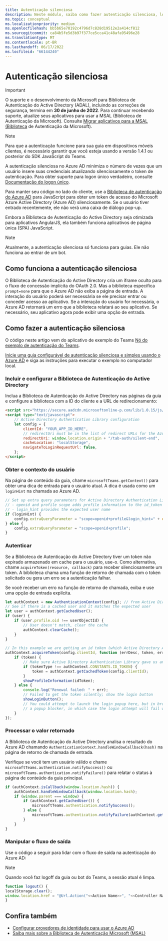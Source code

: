 ```yaml
---
title: Autenticação silenciosa
description: Neste módulo, saiba como fazer autenticação silenciosa, logon único e Azure AD para guias e como ele funciona
ms.topic: conceptual
ms.localizationpriority: medium
ms.openlocfilehash: bb5b65e70192c4796d7c828d19512e2a414cf812
ms.sourcegitcommit: ca84b5fe5d3b97f377ce5cca41c48afa95496e28
ms.translationtype: MT
ms.contentlocale: pt-BR
ms.lasthandoff: 06/17/2022
ms.locfileid: "66144240"
---
```

# <a name="silent-authentication"></a>Autenticação silenciosa

> [!IMPORTANT]
> O suporte e o desenvolvimento da Microsoft para Biblioteca de Autenticação do Active Directory (ADAL), incluindo as correções de segurança, termina em **30 de junho de 2022**. Para continuar recebendo suporte, atualize seus aplicativos para usar a MSAL (Biblioteca de Autenticação da Microsoft). Consulte [Migrar aplicativos para a MSAL (Biblioteca](/azure/active-directory/develop/msal-migration) de Autenticação da Microsoft).

> [!NOTE]
> Para que a autenticação funcione para sua guia em dispositivos móveis clientes, é necessário garantir que você esteja usando a versão 1.4.1 ou posterior do SDK JavaScript do Teams.

A autenticação silenciosa no Azure AD minimiza o número de vezes que um usuário insere suas credenciais atualizando silenciosamente o token de autenticação. Para obter suporte para logon único verdadeiro, consulte [Documentação do logon único](~/tabs/how-to/authentication/tab-sso-overview.md).

Para manter seu código no lado do cliente, use a [Biblioteca de autenticação do Azure AD](/azure/active-directory/develop/active-directory-authentication-libraries) para JavaScript para obter um token de acesso do Microsoft Azure Active Directory (Azure AD) silenciosamente. Se o usuário tiver entrado recentemente, ele não verá uma caixa de diálogo pop-up.

Embora a Biblioteca de Autenticação do Active Directory seja otimizada para aplicativos AngularJS, ela também funciona aplicativos de página única (SPA) JavaScript.

> [!NOTE]
> Atualmente, a autenticação silenciosa só funciona para guias. Ele não funciona ao entrar de um bot.

## <a name="how-silent-authentication-works"></a>Como funciona a autenticação silenciosa

O Biblioteca de Autenticação do Active Directory cria um iframe oculto para o fluxo de concessão implícita do OAuth 2.0. Mas a biblioteca especifica `prompt=none` para que o Azure AD não exiba a página de entrada. A interação do usuário poderá ser necessária se ele precisar entrar ou conceder acesso ao aplicativo. Se a interação do usuário for necessária, o Azure AD retornará um erro que a biblioteca relatará ao seu aplicativo. Se necessário, seu aplicativo agora pode exibir uma opção de entrada.

## <a name="how-to-do-silent-authentication"></a>Como fazer a autenticação silenciosa

O código neste artigo vem do aplicativo de exemplo do Teams [Nó do exemplo de autenticação do Teams](https://github.com/OfficeDev/Microsoft-Teams-Samples/blob/main/samples/app-auth/nodejs/src/views/tab/silent/silent.hbs).

[Inicie uma guia configurável de autenticação silenciosa e simples usando o Azure AD](https://github.com/OfficeDev/Microsoft-Teams-Samples/tree/main/samples/tab-channel-group-config-page-auth/csharp) e siga as instruções para executar o exemplo no computador local.

### <a name="include-and-configure-active-directory-authentication-library"></a>Incluir e configurar a Biblioteca de Autenticação do Active Directory

Inclua a Biblioteca de Autenticação do Active Directory nas páginas da guia e configure a biblioteca com a ID do cliente e a URL de redirecionamento:

```html
<script src="https://secure.aadcdn.microsoftonline-p.com/lib/1.0.15/js/adal.min.js" integrity="sha384-lIk8T3uMxKqXQVVfFbiw0K/Nq+kt1P3NtGt/pNexiDby2rKU6xnDY8p16gIwKqgI" crossorigin="anonymous"></script>
<script type="text/javascript">
    // Active Directory Authentication Library configuration
    let config = {
        clientId: "YOUR_APP_ID_HERE",
        // redirectUri must be in the list of redirect URLs for the Azure AD app
        redirectUri: window.location.origin + "/tab-auth/silent-end",
        cacheLocation: "localStorage",
        navigateToLoginRequestUrl: false,
    };
</script>
```

### <a name="get-the-user-context"></a>Obter o contexto do usuário

Na página de conteúdo da guia, chame `microsoftTeams.getContext()` para obter uma dica de entrada para o usuário atual. A dica é usada como um `loginHint` na chamada ao Azure AD.

```javascript
// Set up extra query parameters for Active Directory Authentication Library
// - openid and profile scope adds profile information to the id_token
// - login_hint provides the expected user name
if (loginHint) {
    config.extraQueryParameter = "scope=openid+profile&login_hint=" + encodeURIComponent(loginHint);
} else {
    config.extraQueryParameter = "scope=openid+profile";
}
```

### <a name="authenticate"></a>Autenticar

Se a Biblioteca de Autenticação do Active Directory tiver um token não expirado armazenado em cache para o usuário, use-o. Como alternativa, chame `acquireToken(resource, callback)` para receber silenciosamente um token. A biblioteca chama uma função de retorno de chamada com o token solicitado ou gera um erro se a autenticação falhar.

Se você receber um erro na função de retorno de chamada, exiba e use uma opção de entrada explícita.

```javascript
let authContext = new AuthenticationContext(config); // from Active Directory Authentication Library
// See if there is a cached user and it matches the expected user
let user = authContext.getCachedUser();
if (user) {
    if (user.profile.oid !== userObjectId) {
        // User doesn't match, clear the cache
        authContext.clearCache();
    }
}

// In this example we are getting an id token (which Active Directory Authentication Library returns if we ask for resource = clientId)
authContext.acquireToken(config.clientId, function (errDesc, token, err, tokenType) {
    if (token) {
        // Make sure Active Directory Authentication Library gave us an ID token
        if (tokenType !== authContext.CONSTANTS.ID_TOKEN) {
            token = authContext.getCachedToken(config.clientId);
        }
        showProfileInformation(idToken);
    } else {
        console.log("Renewal failed: " + err);
        // Failed to get the token silently; show the login button
        showLoginButton();
        // You could attempt to launch the login popup here, but in browsers this could be blocked by
        // a popup blocker, in which case the login attempt will fail with the reason FailedToOpenWindow.
    }
});
```

### <a name="process-the-return-value"></a>Processar o valor retornado

A Biblioteca de Autenticação do Active Directory analisa o resultado do Azure AD chamando `AuthenticationContext.handleWindowCallback(hash)` na página de retorno de chamada de entrada.

Verifique se você tem um usuário válido e chame `microsoftTeams.authentication.notifySuccess()` ou `microsoftTeams.authentication.notifyFailure()` para relatar o status à página de conteúdo da guia principal.

```javascript
if (authContext.isCallback(window.location.hash)) {
    authContext.handleWindowCallback(window.location.hash);
    if (window.parent === window) {
        if (authContext.getCachedUser()) {
            microsoftTeams.authentication.notifySuccess();
        } else {
            microsoftTeams.authentication.notifyFailure(authContext.getLoginError());
        }
    }
}
```

### <a name="handle-the-sign-out-flow"></a>Manipular o fluxo de saída

Use o código a seguir para lidar com o fluxo de saída na autenticação do Azure AD:

> [!NOTE]
> Quando você faz logoff da guia ou bot do Teams, a sessão atual é limpa.

```javascript
function logout() {
localStorage.clear();
window.location.href = "@Url.Action("<<Action Name>>", "<<Controller Name>>")";
}
```

## <a name="see-also"></a>Confira também

* [Configurar provedores de identidade para usar o Azure AD](../../../concepts/authentication/configure-identity-provider.md)
* [Saiba mais sobre a Biblioteca de Autenticação Microsoft (MSAL)](/azure/active-directory/develop/msal-overview)
